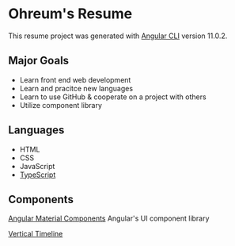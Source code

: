 # Ohreum's Resume

This resume project was generated with [Angular CLI](https://github.com/angular/angular-cli) version 11.0.2.

## Major Goals

- Learn front end web development
- Learn and pracitce new languages
- Learn to use GitHub & cooperate on a project with others
- Utilize component library

## Languages
- HTML
- CSS
- JavaScript
- [TypeScript](https://www.typescriptlang.org/)

## Components

[Angular Material Components](https://material.angular.io/components/categories)
Angular's UI component library

[Vertical Timeline](https://www.npmjs.com/package/ng-vertical-timeline)
